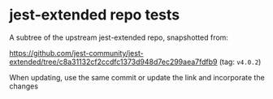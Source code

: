 # jest-extended repo tests

A subtree of the upstream jest-extended repo, snapshotted from:

<https://github.com/jest-community/jest-extended/tree/c8a31132cf2ccdfc1373d948d7ec299aea7fdfb9> (tag: `v4.0.2`)

When updating, use the same commit or update the link and incorporate the changes
